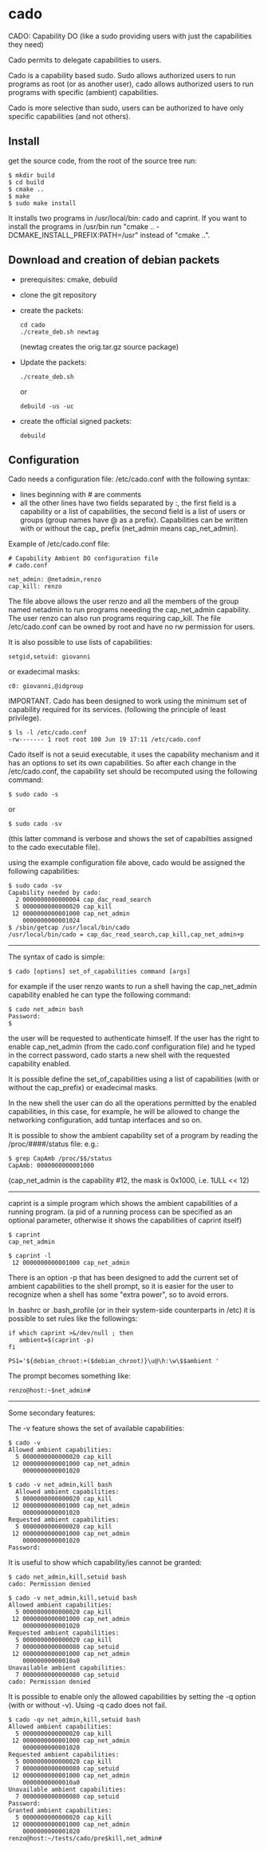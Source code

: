 # cado
CADO: Capability DO (like a sudo providing users with just the capabilities they need)

Cado permits to delegate capabilities to users.

Cado is a capability based sudo. Sudo allows authorized users to run programs
as root (or as another user), cado allows authorized users to run programs with
specific (ambient) capabilities.

Cado is more selective than sudo, users can be authorized to have only specific capabilities (and not others).

## Install

get the source code, from the root of the source tree run:
```
$ mkdir build
$ cd build
$ cmake ..
$ make
$ sudo make install
```

It installs two programs in /usr/local/bin: cado and caprint.
If you want to install the programs in /usr/bin run "cmake .. -DCMAKE_INSTALL_PREFIX:PATH=/usr" instead of "cmake ..".

## Download and creation of debian packets

* prerequisites: cmake, debuild

* clone the git repository

* create the packets:

    ```
    cd cado
    ./create_deb.sh newtag
    ```

    (newtag creates the orig.tar.gz source package)

* Update the packets:

    ```
    ./create_deb.sh
    ```

    or

    ```
    debuild -us -uc
    ```

* create the official signed packets:

    ```
    debuild
    ```

## Configuration

Cado needs a configuration file: /etc/cado.conf with the following syntax:
- lines beginning with # are comments
- all the other lines have two fields separated by :, the first field is a capability or a list of
capabilities, the second field is a list of users or groups (group names have @ as a prefix).
Capabilities can be written with or without the cap_ prefix (net_admin means cap_net_admin).

Example of /etc/cado.conf file:
```
# Capability Ambient DO configuration file
# cado.conf

net_admin: @netadmin,renzo
cap_kill: renzo
```

The file above allows the user renzo and all the members of the group named netadmin to run programs
neeeding the cap_net_admin capability.
The user renzo can also run programs requiring cap_kill.
The file /etc/cado.conf can be owned by root and have no rw permission for users.


It is also possible to use lists of capabilities:
```
setgid,setuid: giovanni
```

or exadecimal masks:
```
c0: giovanni,@idgroup
```

IMPORTANT.
Cado has been designed to work using the minimum set of capability required for its services.
(following the principle of least privilege).
```
$ ls -l /etc/cado.conf
-rw------- 1 root root 100 Jun 19 17:11 /etc/cado.conf
```

Cado itself is not a seuid executable, it uses the capability mechanism and it has an options to
set its own capabilities. So after each change in the /etc/cado.conf, the capability set should be
recomputed using the following command:
```
$ sudo cado -s
```
or
```
$ sudo cado -sv
```
(this latter command is verbose and shows the set of capabilties assigned to the cado executable file).

using the example configuration file above, cado would be assigned the following capabilities:
```
$ sudo cado -sv
Capability needed by cado:
  2 0000000000000004 cap_dac_read_search
  5 0000000000000020 cap_kill
 12 0000000000001000 cap_net_admin
    0000000000001024
$ /sbin/getcap /usr/local/bin/cado
/usr/local/bin/cado = cap_dac_read_search,cap_kill,cap_net_admin+p
```
---

The syntax of cado is simple:
```
$ cado [options] set_of_capabilities command [args]
```

for example if the user renzo wants to run a shell having the cap_net_admin capability enabled he can type
the following command:
```
$ cado net_admin bash
Password:
$
```

the user will be requested to authenticate himself. If the user has the right to enable cap_net_admin (from the
cado.conf configuration file) and he typed in the correct password, cado starts a new shell with the requested
capability enabled.

It is possible define the set_of_capabilities using a list of capabilities (with or without the cap_prefix)
or exadecimal masks.

In the new shell the user can do all the operations permitted by the enabled capabilities,
in this case, for example, he will be allowed to change the networking configuration, add tuntap
interfaces and so on.

It is possible to show the ambient capability set of a program by reading the /proc/####/status file:
e.g.:
```
$ grep CapAmb /proc/$$/status
CapAmb: 0000000000001000
```

(cap_net_admin is the capability #12, the mask is 0x1000, i.e. 1ULL << 12)

---

caprint is a simple program which shows the ambient capabilities of a running program.
(a pid of a running process can be specified as an optional parameter, otherwise it shows the capabilities
 of caprint itself)

```
$ caprint
cap_net_admin

$ caprint -l
 12 0000000000001000 cap_net_admin
```

There is an option -p that has been designed to add the current set of ambient capabilities to the shell prompt,
so it is easier for the user to recognize when a shell has some "extra power", so to avoid errors.

In .bashrc or .bash_profile (or in their system-side counterparts in /etc) it is possible to set rules like
the followings:
```
if which caprint >&/dev/null ; then
   ambient=$(caprint -p)
fi

PS1='${debian_chroot:+($debian_chroot)}\u@\h:\w\$$ambient '
```

The prompt becomes something like:
```
renzo@host:~$net_admin#
```

---

Some secondary features:

The -v feature shows the set of available capabilities:
```
$ cado -v
Allowed ambient capabilities:
  5 0000000000000020 cap_kill
 12 0000000000001000 cap_net_admin
    0000000000001020

$ cado -v net_admin,kill bash
  Allowed ambient capabilities:
  5 0000000000000020 cap_kill
 12 0000000000001000 cap_net_admin
    0000000000001020
Requested ambient capabilities:
  5 0000000000000020 cap_kill
 12 0000000000001000 cap_net_admin
    0000000000001020
Password:
```

It is useful to show which capability/ies cannot be granted:
```
$ cado net_admin,kill,setuid bash
cado: Permission denied

$ cado -v net_admin,kill,setuid bash
Allowed ambient capabilities:
  5 0000000000000020 cap_kill
 12 0000000000001000 cap_net_admin
    0000000000001020
Requested ambient capabilities:
  5 0000000000000020 cap_kill
  7 0000000000000080 cap_setuid
 12 0000000000001000 cap_net_admin
    00000000000010a0
Unavailable ambient capabilities:
  7 0000000000000080 cap_setuid
cado: Permission denied
```
It is possible to enable only the allowed capabilities by setting the -q option
(with or without -v). Using -q cado does not fail.
```
$ cado -qv net_admin,kill,setuid bash
Allowed ambient capabilities:
  5 0000000000000020 cap_kill
 12 0000000000001000 cap_net_admin
    0000000000001020
Requested ambient capabilities:
  5 0000000000000020 cap_kill
  7 0000000000000080 cap_setuid
 12 0000000000001000 cap_net_admin
    00000000000010a0
Unavailable ambient capabilities:
  7 0000000000000080 cap_setuid
Password:
Granted ambient capabilities:
  5 0000000000000020 cap_kill
 12 0000000000001000 cap_net_admin
    0000000000001020
renzo@host:~/tests/cado/pre$kill,net_admin#
```
